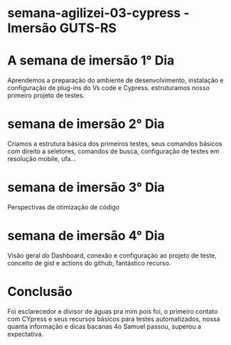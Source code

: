 ﻿# semana-agilizei-03-cypress - Imersão GUTS-RS
 
# A semana de imersão 1° Dia
Aprendemos a preparação do ambiente de desenvolvimento,
instalação e configuração de plug-ins do Vs code e Cypress.
estruturamos nosso primeiro projeto de testes.

# semana de imersão 2° Dia
Criamos a estrutura básica dos primeiros testes, seus comandos básicos
com direito a seletores, comandos de busca, configuração de testes 
em resolução mobile, ufa...

# semana de imersão 3° Dia
Perspectivas de otimização de código

# semana de imersão 4° Dia
Visão geral do Dashboard, conexão e configuração ao projeto de teste,
conceito de gist e actions do github, fantástico recurso.

# Conclusão
Foi esclarecedor e divisor de águas pra mim pois foi,
o primeiro contato com CYpress e seus recursos básicos para testes
automatizados, nossa quanta informação e dicas bacanas 4o Samuel passou,
superou a expectativa.

